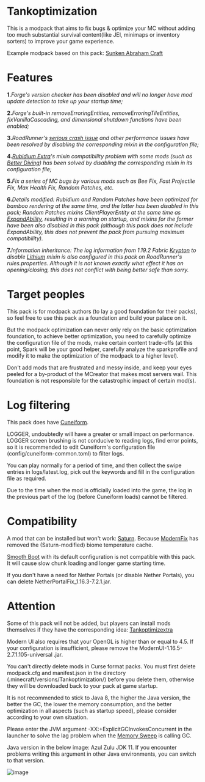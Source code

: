 # Tankoptimization
This is a modpack that aims to fix bugs & optimize your MC without adding too much substantial survival content(like JEI, minimaps or inventory sorters) to improve your game experience.

Example modpack based on this pack: [Sunken Abraham Craft](https://github.com/MCTeamPotato/Sunken-Abraham-Craft)

# Features

**1.**_Forge's version checker has been disabled and will no longer have mod update detection to take up your startup time;_

**2.**_Forge's built-in removeErroringEntities, removeErroringTileEntities, fixVanillaCascading, and dimensional shutdown functions have been enabled;_

**3.**_RoadRunner's [serious crash issue](https://github.com/MaxNeedsSnacks/roadrunner/issues/12) and other performance issues have been resolved by disabling the corresponding mixin in the configuration file;_

**4.**_[Rubidium Extra](https://www.curseforge.com/minecraft/mc-mods/rubidium-extra)'s mixin compatibility problem with some mods (such as [Better Diving](https://www.curseforge.com/minecraft/mc-mods/better-diving)) has been solved by disabling the corresponding mixin in its configuration file;_

**5.**_Fix a series of MC bugs by various mods such as Bee Fix, Fast Projectile Fix, Max Health Fix, Random Patches, etc._

**6.**_Details modified: Rubidium and Random Patches have been optimized for bamboo rendering at the same time, and the latter has been disabled in this pack; Random Patches mixins ClientPlayerEntity at the same time as [ExpandAbility](https://www.curseforge.com/minecraft/mc-mods/expandability), resulting in a warning on startup, and mixins for the former have been also disabled in this pack (although this pack does not include ExpandAbility, this does not prevent the pack from pursuing maximum compatibility)._

**7.**_Information inheritance: The log information from 1.19.2 Fabric [Krypton](https://www.curseforge.com/minecraft/mc-mods/krypton) to disable [Lithium](https://www.curseforge.com/minecraft/mc-mods/lithium) mixin is also configured in this pack on RoadRunner's rules.properties. Although it is not known exactly what effect it has on opening/closing, this does not conflict with being better safe than sorry._

# Target peoples
This pack is for modpack authors (to lay a good foundation for their packs), so feel free to use this pack as a foundation and build your palace on it.

But the modpack optimization can never only rely on the basic optimization foundation, to achieve better optimization, you need to carefully optimize the configuration file of the mods, make certain content trade-offs (at this point, Spark will be your good helper, carefully analyze the sparkprofile and modify it to make the optimization of the modpack to a higher level).

Don't add mods that are frustrated and messy inside, and keep your eyes peeled for a by-product of the MCreator that makes most servers wail. This foundation is not responsible for the catastrophic impact of certain mod(s).

# Log filtering
This pack does have [Cuneiform](https://www.curseforge.com/minecraft/mc-mods/cuneiform).

LOGGER, undoubtedly will have a greater or small impact on performance. LOGGER screen brushing is not conducive to reading logs, find error points, so it is recommended to edit Cuneiform's configuration file (config/cuneiform-common.toml) to filter logs.

You can play normally for a period of time, and then collect the swipe entries in logs/latest.log, pick out the keywords and fill in the configuration file as required.

Due to the time when the mod is officially loaded into the game, the log in the previous part of the log (before Cuneiform loads) cannot be filtered.

# Compatibility

A mod that can be installed but won't work: [Saturn](https://www.curseforge.com/minecraft/mc-mods/saturn). Because [ModernFix](https://www.mcmod.cn/class/8714.html) has removed the (Saturn-modified) biome temperature cache.

[Smooth Boot](https://www.curseforge.com/minecraft/mc-mods/smooth-boot-forge) with its default configuration is not compatible with this pack. It will cause slow chunk loading and longer game starting time.

If you don't have a need for Nether Portals (or disable Nether Portals), you can delete NetherPortalFix_1.16.3-7.2.1.jar.


# Attention

Some of this pack will not be added, but players can install mods themselves if they have the corresponding idea: [Tankoptimizextra](https://github.com/MCTeamPotato/Tankoptimization/tree/main/Tankoptimizextra)

Modern UI also requires that your OpenGL is higher than or equal to 4.5. If your configuration is insufficient, please remove the ModernUI-1.16.5-2.7.1.105-universal .jar.

You can't directly delete mods in Curse format packs. You must first delete modpack.cfg and manifest.json in the directory (.minecraft/versions/Tankoptimization/) before you delete them, otherwise they will be downloaded back to your pack at game startup.

It is not recommended to stick to Java 8, the higher the Java version, the better the GC, the lower the memory consumption, and the better optimization in all aspects (such as startup speed), please consider according to your own situation.

Please enter the JVM argument -XX:+ExplicitGCInvokesConcurrent in the launcher to solve the lag problem when the [Memory Sweep](https://www.curseforge.com/minecraft/mc-mods/memorysweep) is calling GC.

Java version in the below image: Azul Zulu JDK 11. If you encounter problems writing this argument in other Java environments, you can switch to that version.

![image](https://user-images.githubusercontent.com/110756250/218308524-ade6ec61-6447-4ace-ad3b-4920df500e65.png)

